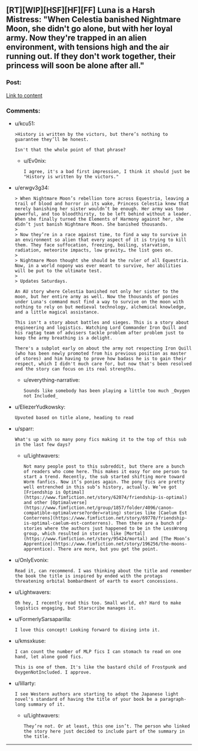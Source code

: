 ## [RT][WIP][HSF][HF][FF] Luna is a Harsh Mistress: "When Celestia banished Nightmare Moon, she didn't go alone, but with her loyal army. Now they're trapped in an alien environment, with tensions high and the air running out. If they don't work together, their princess will soon be alone after all."

### Post:

[Link to content](https://www.fimfiction.net/story/439981/luna-is-a-harsh-mistress)

### Comments:

- u/kcu51:
  ```
  >History is written by the victors, but there’s nothing to guarantee they’ll be honest.

  Isn't that the whole point of that phrase?
  ```

  - u/Ev0nix:
    ```
    I agree, it's a bad first impression, I think it should just be "History is written by the victors."
    ```

- u/erwgv3g34:
  ```
  > When Nightmare Moon’s rebellion tore across Equestria, leaving a trail of blood and horror in its wake, Princess Celestia knew that merely banishing her sister wouldn’t be enough. Her army was too powerful, and too bloodthirsty, to be left behind without a leader. When she finally turned the Elements of Harmony against her, she didn’t just banish Nightmare Moon. She banished thousands.
  > 
  > Now they’re in a race against time, to find a way to survive in an environment so alien that every aspect of it is trying to kill them. They face suffocation, freezing, boiling, starvation, radiation, meteorite impacts, low gravity… the list goes on.
  > 
  > Nightmare Moon thought she should be the ruler of all Equestria. Now, in a world nopony was ever meant to survive, her abilities will be put to the ultimate test.
  > 
  > Updates Saturdays.

  An AU story where Celestia banished not only her sister to the moon, but her entire army as well. Now the thousands of ponies under Luna's command must find a way to survive on the moon with nothing to rely on but medieval technology, alchemical knowledge, and a little magical assistance.

  This isn't a story about battles and sieges. This is a story about engineering and logistics. Watching Lord Commander Iron Quill and his ragtag team of advisers tackle problem after problem just to keep the army breathing is a delight.

  There's a subplot early on about the army not respecting Iron Quill (who has been newly promoted from his previous position as master of stores) and him having to prove how badass he is to gain their respect, which I didn't much care for, but now that's been resolved and the story can focus on its real strengths.
  ```

  - u/everything-narrative:
    ```
    Sounds like somebody has been playing a little too much _Oxygen not Included_
    ```

- u/EliezerYudkowsky:
  ```
  Upvoted based on title alone, heading to read
  ```

- u/sparr:
  ```
  What's up with so many pony fics making it to the top of this sub in the last few days?
  ```

  - u/Lightwavers:
    ```
    Not many people post to this subreddit, but there are a bunch of readers who come here. This makes it easy for one person to start a trend. Recently, the sub started shifting more toward Worm fanfics. Now it’s ponies again. The pony fics are pretty well entrenched in this sub’s history, actually. We’ve got [Friendship is Optimal](https://www.fimfiction.net/story/62074/friendship-is-optimal) and other [Optimalverse](https://www.fimfiction.net/group/1857/folder/4096/canon-compatible-optimalverse?order=rating) stories like [Caelum Est Conterrens](https://www.fimfiction.net/story/69770/friendship-is-optimal-caelum-est-conterrens). Then there are a bunch of stories where the authors just happened to be in the LessWrong group, which resulted in stories like [Mortal](https://www.fimfiction.net/story/95424/mortal) and [The Moon’s Apprentice](https://www.fimfiction.net/story/196256/the-moons-apprentice). There are more, but you get the point.
    ```

- u/OnlyEvonix:
  ```
  Read it, can recommend. I was thinking about the title and remember the book the title is inspired by ended with the protags threatening orbital bombardment of earth to exort concessions.
  ```

- u/Lightwavers:
  ```
  Oh hey, I recently read this too. Small world, eh? Hard to make logistics engaging, but Starscribe manages it.
  ```

- u/FormerlySarsaparilla:
  ```
  I love this concept! Looking forward to diving into it.
  ```

- u/kmsxkuse:
  ```
  I can count the number of MLP fics I can stomach to read on one hand, let alone good fics.

  This is one of them. It's like the bastard child of Frostpunk and OxygenNotIncluded. I approve.
  ```

- u/lillarty:
  ```
  I see Western authors are starting to adopt the Japanese light novel's standard of having the title of your book be a paragraph-long summary of it.
  ```

  - u/Lightwavers:
    ```
    They’re not. Or at least, this one isn’t. The person who linked the story here just decided to include part of the summary in the title.
    ```

---

